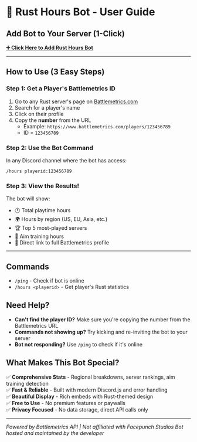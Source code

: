 # 🦀 Rust Hours Bot - User Guide

## Add Bot to Your Server (1-Click)

**[➕ Click Here to Add Rust Hours Bot](https://discord.com/oauth2/authorize?client_id=1385626383115489320&permissions=2048&scope=bot%20applications.commands)**

---

## How to Use (3 Easy Steps)

### Step 1: Get a Player's Battlemetrics ID
1. Go to any Rust server's page on [Battlemetrics.com](https://battlemetrics.com)
2. Search for a player's name
3. Click on their profile
4. Copy the **number** from the URL
   - Example: `https://www.battlemetrics.com/players/123456789`
   - ID = `123456789`

### Step 2: Use the Bot Command
In any Discord channel where the bot has access:
```
/hours playerid:123456789
```

### Step 3: View the Results!
The bot will show:
- 🕐 Total playtime hours
- 🌍 Hours by region (US, EU, Asia, etc.)
- 🏆 Top 5 most-played servers
- 🎯 Aim training hours
- 🔗 Direct link to full Battlemetrics profile

---

## Commands

- `/ping` - Check if bot is online
- `/hours <playerid>` - Get player's Rust statistics

## Need Help?

- **Can't find the player ID?** Make sure you're copying the number from the Battlemetrics URL
- **Commands not showing up?** Try kicking and re-inviting the bot to your server
- **Bot not responding?** Use `/ping` to check if it's online

## What Makes This Bot Special?

✅ **Comprehensive Stats** - Regional breakdowns, server rankings, aim training detection  
✅ **Fast & Reliable** - Built with modern Discord.js and error handling  
✅ **Beautiful Display** - Rich embeds with Rust-themed design  
✅ **Free to Use** - No premium features or paywalls  
✅ **Privacy Focused** - No data storage, direct API calls only  

---

*Powered by Battlemetrics API | Not affiliated with Facepunch Studios*
*Bot hosted and maintained by the developer*